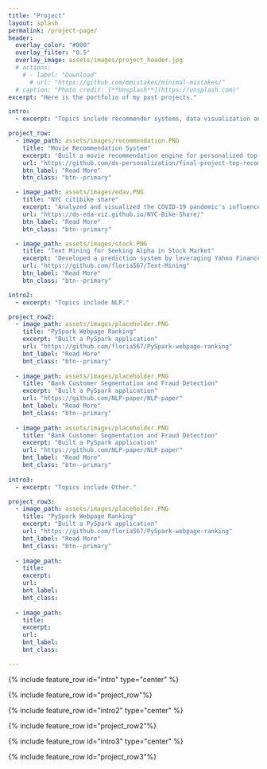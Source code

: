 ```yaml
---
title: "Project"
layout: splash
permalink: /project-page/
header:
  overlay_color: "#000"
  overlay_filter: "0.5"
  overlay_image: assets/images/project_header.jpg
  # actions:
    # - label: "Download"
      # url: "https://github.com/mmistakes/minimal-mistakes/"
  # caption: "Photo credit: [**Unsplash**](https://unsplash.com)"
excerpt: "Here is the portfolio of my past projects."

intro: 
  - excerpt: "Topics include recommender systems, data visualization and software engineering."

project_row:
  - image_path: assets/images/recommendation.PNG
    title: "Movie Recommendation System"
    excerpt: "Built a movie recommendation engine for personalized top recommended movies and conducted extensive experiments."
    url: "https://github.com/ds-personalization/final-project-top-recommended-final"
    btn_label: "Read More"
    btn_class: "btn--primary"

  - image_path: assets/images/edav.PNG
    title: "NYC citibike share"
    excerpt: "Analyzed and visualized the COVID-19 pandemic's influence on New York City residents who use Citi Bike as part of their commuting tools."
    url: "https://ds-eda-viz.github.io/NYC-Bike-Share/"
    btn_label: "Read More"
    btn_class: "btn--primary"

  - image_path: assets/images/stock.PNG
    title: "Text Mining for Seeking Alpha in Stock Market"
    excerpt: "Developed a prediction system by leveraging Yahoo Finance News for stock price prediction, simulated a systematic trading strategy"
    url: "https://github.com/floria567/Text-Mining"
    btn_label: "Read More"
    btn_class: "btn--primary"

intro2:
  - excerpt: "Topics include NLP."

project_row2:
  - image_path: assets/images/placeholder.PNG
    title: "PySpark Webpage Ranking"
    excerpt: "Built a PySpark application"
    url: "https://github.com/floria567/PySpark-webpage-ranking"
    bnt_label: "Read More"
    bnt_class: "btn--primary"
    
  - image_path: assets/images/placeholder.PNG
    title: "Bank Customer Segmentation and Fraud Detection"
    excerpt: "Built a PySpark application"
    url: "https://github.com/NLP-paper/NLP-paper"
    bnt_label: "Read More"
    bnt_class: "btn--primary"
    
  - image_path: assets/images/placeholder.PNG
    title: "Bank Customer Segmentation and Fraud Detection"
    excerpt: "Built a PySpark application"
    url: "https://github.com/NLP-paper/NLP-paper"
    bnt_label: "Read More"
    bnt_class: "btn--primary"
    
intro3:
  - excerpt: "Topics include Other."

project_row3:
  - image_path: assets/images/placeholder.PNG
    title: "PySpark Webpage Ranking"
    excerpt: "Built a PySpark application"
    url: "https://github.com/floria567/PySpark-webpage-ranking"
    bnt_label: "Read More"
    bnt_class: "btn--primary"
    
  - image_path: 
    title: 
    excerpt: 
    url: 
    bnt_label: 
    bnt_class: 
    
  - image_path: 
    title: 
    excerpt: 
    url: 
    bnt_label: 
    bnt_class: 

---
```


{% include feature_row id="intro" type="center" %}

{% include feature_row id="project_row"%}

{% include feature_row id="intro2" type="center" %}

{% include feature_row id="project_row2"%}

{% include feature_row id="intro3" type="center" %}

{% include feature_row id="project_row3"%}


<!-- {% include feature_row id="feature_row2" type="left" %} -->

<!-- {% include feature_row id="feature_row3" type="right" %} -->

<!-- {% include feature_row id="feature_row4" type="center" %} -->